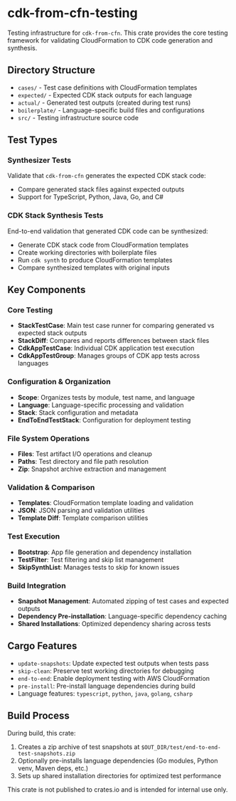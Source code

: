 # cdk-from-cfn-testing

Testing infrastructure for `cdk-from-cfn`. This crate provides the core testing framework for validating CloudFormation to CDK code generation and synthesis.

## Directory Structure

- `cases/` - Test case definitions with CloudFormation templates
- `expected/` - Expected CDK stack outputs for each language
- `actual/` - Generated test outputs (created during test runs)
- `boilerplate/` - Language-specific build files and configurations
- `src/` - Testing infrastructure source code

## Test Types

### Synthesizer Tests
Validate that `cdk-from-cfn` generates the expected CDK stack code:
- Compare generated stack files against expected outputs
- Support for TypeScript, Python, Java, Go, and C#

### CDK Stack Synthesis Tests
End-to-end validation that generated CDK code can be synthesized:
- Generate CDK stack code from CloudFormation templates
- Create working directories with boilerplate files
- Run `cdk synth` to produce CloudFormation templates
- Compare synthesized templates with original inputs

## Key Components

### Core Testing
- **StackTestCase**: Main test case runner for comparing generated vs expected stack outputs
- **StackDiff**: Compares and reports differences between stack files
- **CdkAppTestCase**: Individual CDK application test execution
- **CdkAppTestGroup**: Manages groups of CDK app tests across languages

### Configuration & Organization
- **Scope**: Organizes tests by module, test name, and language
- **Language**: Language-specific processing and validation
- **Stack**: Stack configuration and metadata
- **EndToEndTestStack**: Configuration for deployment testing

### File System Operations
- **Files**: Test artifact I/O operations and cleanup
- **Paths**: Test directory and file path resolution
- **Zip**: Snapshot archive extraction and management

### Validation & Comparison
- **Templates**: CloudFormation template loading and validation
- **JSON**: JSON parsing and validation utilities
- **Template Diff**: Template comparison utilities

### Test Execution
- **Bootstrap**: App file generation and dependency installation
- **TestFilter**: Test filtering and skip list management
- **SkipSynthList**: Manages tests to skip for known issues

### Build Integration
- **Snapshot Management**: Automated zipping of test cases and expected outputs
- **Dependency Pre-installation**: Language-specific dependency caching
- **Shared Installations**: Optimized dependency sharing across tests

## Cargo Features

- `update-snapshots`: Update expected test outputs when tests pass
- `skip-clean`: Preserve test working directories for debugging
- `end-to-end`: Enable deployment testing with AWS CloudFormation
- `pre-install`: Pre-install language dependencies during build
- Language features: `typescript`, `python`, `java`, `golang`, `csharp`

## Build Process

During build, this crate:
1. Creates a zip archive of test snapshots at `$OUT_DIR/test/end-to-end-test-snapshots.zip`
2. Optionally pre-installs language dependencies (Go modules, Python venv, Maven deps, etc.)
3. Sets up shared installation directories for optimized test performance

This crate is not published to crates.io and is intended for internal use only.